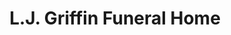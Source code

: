 ---
title: "L.J. Griffin Funeral Home"
url: /canton/l-j-griffin-funeral-home/
shop: funeral directors
---